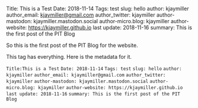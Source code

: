 Title: This is a Test
Date: 2018-11-14
Tags: test
slug: hello
author: kjaymiller
author_email: kjaymiller@gmail.com
author_twitter: kjaymiller
author-mastodon: kjaymiller.mastodon.social
author-micro.blog: kjaymiller
author-website: https://kjaymiller.github.io
last update: 2018-11-16
summary: This is the first post of the PIT Blog

So this is the first post of the PIT Blog for the website.

This tag has everything. Here is the metadata for it. 

`Title:This is a Test`
`Date: 2018-11-14`
`Tags: test`
`slug: hello`
`author: kjaymiller`
`author_email: kjaymiller@gmail.com`
`author_twitter: kjaymiller`
`author-mastodon: kjaymiller.mastodon.social`
`author-micro.blog: kjaymiller`
`author-website: https://kjaymiller.github.io`
`last update: 2018-11-16`
`summary: This is the first post of the PIT Blog`
